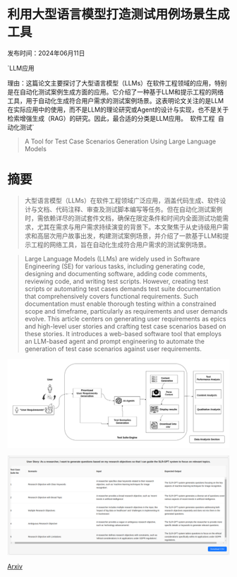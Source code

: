 # 利用大型语言模型打造测试用例场景生成工具

发布时间：2024年06月11日

`LLM应用

理由：这篇论文主要探讨了大型语言模型（LLMs）在软件工程领域的应用，特别是在自动化测试案例生成方面的应用。它介绍了一种基于LLM和提示工程的网络工具，用于自动化生成符合用户需求的测试案例场景。这表明论文关注的是LLM在实际应用中的使用，而不是LLM的理论研究或Agent的设计与实现，也不是关于检索增强生成（RAG）的研究。因此，最合适的分类是LLM应用。` `软件工程` `自动化测试`

> A Tool for Test Case Scenarios Generation Using Large Language Models

# 摘要

> 大型语言模型（LLMs）在软件工程领域广泛应用，涵盖代码生成、软件设计与文档、代码注释、审查及测试脚本编写等任务。但在自动化测试案例时，需依赖详尽的测试套件文档，确保在限定条件和时间内全面测试功能需求，尤其在需求与用户需求持续演变的背景下。本文聚焦于从史诗级用户需求和高层次用户故事出发，构建测试案例场景，并介绍了一款基于LLM和提示工程的网络工具，旨在自动化生成符合用户需求的测试案例场景。

> Large Language Models (LLMs) are widely used in Software Engineering (SE) for various tasks, including generating code, designing and documenting software, adding code comments, reviewing code, and writing test scripts. However, creating test scripts or automating test cases demands test suite documentation that comprehensively covers functional requirements. Such documentation must enable thorough testing within a constrained scope and timeframe, particularly as requirements and user demands evolve. This article centers on generating user requirements as epics and high-level user stories and crafting test case scenarios based on these stories. It introduces a web-based software tool that employs an LLM-based agent and prompt engineering to automate the generation of test case scenarios against user requirements.

![利用大型语言模型打造测试用例场景生成工具](../../../paper_images/2406.07021/test_scenarios.jpg)

![利用大型语言模型打造测试用例场景生成工具](../../../paper_images/2406.07021/UseCases.png)

[Arxiv](https://arxiv.org/abs/2406.07021)